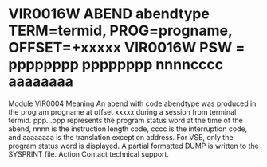 # VIR0016W ABEND abendtype TERM=termid, PROG=progname, OFFSET=+xxxxx VIR0016W PSW = pppppppp pppppppp nnnncccc aaaaaaaa
Module
    VIR0004
Meaning
    An abend with code abendtype was produced in the program progname at offset xxxxx during a session from terminal termid. ppp...ppp represents the program status word at the time of the abend, nnnn is the instruction length code, cccc is the interruption code, and aaaaaaaa is the translation exception address. For VSE, only the program status word is displayed. A partial formatted DUMP is written to the SYSPRINT file.
Action
    Contact technical support.
